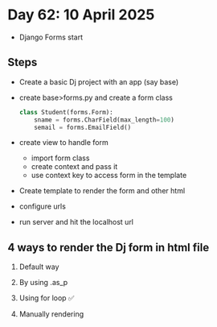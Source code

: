 # Day 62: 10 April 2025 

- Django Forms start

## Steps

- Create a basic Dj project with an app (say base)

- create base>forms.py and create a form class

    ```py
    class Student(forms.Form):
        sname = forms.CharField(max_length=100)
        semail = forms.EmailField()
    ```

- create view to handle form
    - import form class
    - create context and pass it
    - use context key to access form in the template

- Create template to render the form and other html

- configure urls

- run server and hit the localhost url

## 4 ways to render the Dj form in html file

1. Default way

2. By using  .as_p

3. Using for loop ✅

4. Manually rendering 